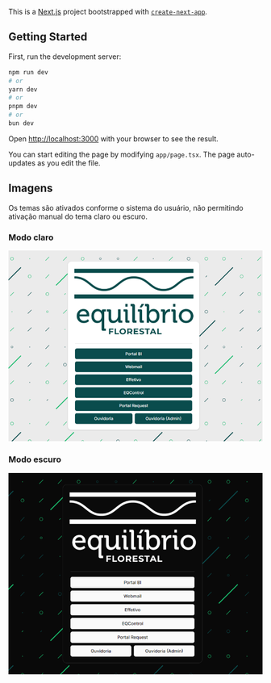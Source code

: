 This is a [Next.js](https://nextjs.org/) project bootstrapped with [`create-next-app`](https://github.com/vercel/next.js/tree/canary/packages/create-next-app).

## Getting Started

First, run the development server:

```bash
npm run dev
# or
yarn dev
# or
pnpm dev
# or
bun dev
```

Open [http://localhost:3000](http://localhost:3000) with your browser to see the result.

You can start editing the page by modifying `app/page.tsx`. The page auto-updates as you edit the file.

## Imagens

Os temas são ativados conforme o sistema do usuário, não permitindo ativação manual do tema claro ou escuro.

### Modo claro
![light mode](./samples/light.png)

### Modo escuro
![dark mode](./samples/dark.png)